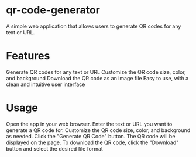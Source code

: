 # qr-code-generator
A simple web application that allows users to generate QR codes for any text or URL.

# Features
Generate QR codes for any text or URL
Customize the QR code size, color, and background
Download the QR code as an image file 
Easy to use, with a clean and intuitive user interface

# Usage
Open the app in your web browser.
Enter the text or URL you want to generate a QR code for.
Customize the QR code size, color, and background as needed.
Click the "Generate QR Code" button.
The QR code will be displayed on the page.
To download the QR code, click the "Download" button and select the desired file format 
